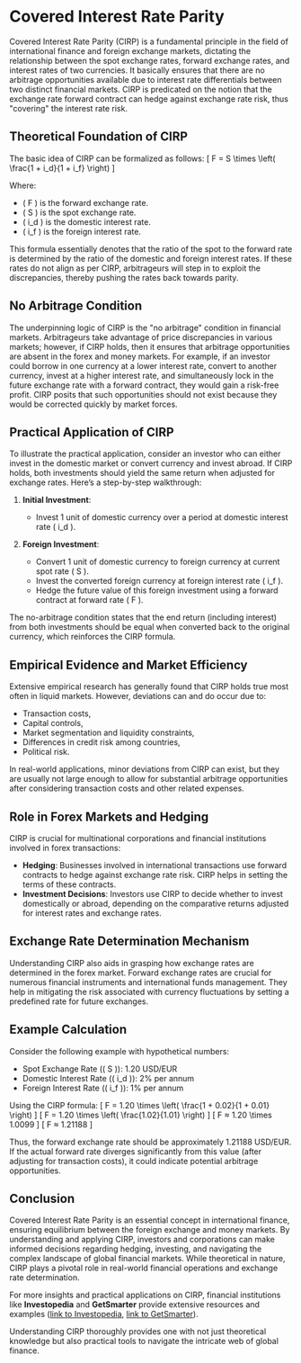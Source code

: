 # Covered Interest Rate Parity

Covered Interest Rate Parity (CIRP) is a fundamental principle in the field of international finance and foreign exchange markets, dictating the relationship between the spot exchange rates, forward exchange rates, and interest rates of two currencies. It basically ensures that there are no arbitrage opportunities available due to interest rate differentials between two distinct financial markets. CIRP is predicated on the notion that the exchange rate forward contract can hedge against exchange rate risk, thus "covering" the interest rate risk.

## Theoretical Foundation of CIRP

The basic idea of CIRP can be formalized as follows:
\[ F = S \times \left( \frac{1 + i_d}{1 + i_f} \right) \]

Where:
- \( F \) is the forward exchange rate.
- \( S \) is the spot exchange rate.
- \( i_d \) is the domestic interest rate.
- \( i_f \) is the foreign interest rate.

This formula essentially denotes that the ratio of the spot to the forward rate is determined by the ratio of the domestic and foreign interest rates. If these rates do not align as per CIRP, arbitrageurs will step in to exploit the discrepancies, thereby pushing the rates back towards parity.

## No Arbitrage Condition

The underpinning logic of CIRP is the "no arbitrage" condition in financial markets. Arbitrageurs take advantage of price discrepancies in various markets; however, if CIRP holds, then it ensures that arbitrage opportunities are absent in the forex and money markets. For example, if an investor could borrow in one currency at a lower interest rate, convert to another currency, invest at a higher interest rate, and simultaneously lock in the future exchange rate with a forward contract, they would gain a risk-free profit. CIRP posits that such opportunities should not exist because they would be corrected quickly by market forces.

## Practical Application of CIRP

To illustrate the practical application, consider an investor who can either invest in the domestic market or convert currency and invest abroad. If CIRP holds, both investments should yield the same return when adjusted for exchange rates. Here’s a step-by-step walkthrough:

1. **Initial Investment**:
   - Invest 1 unit of domestic currency over a period at domestic interest rate \( i_d \).

2. **Foreign Investment**:
   - Convert 1 unit of domestic currency to foreign currency at current spot rate \( S \).
   - Invest the converted foreign currency at foreign interest rate \( i_f \).
   - Hedge the future value of this foreign investment using a forward contract at forward rate \( F \).

The no-arbitrage condition states that the end return (including interest) from both investments should be equal when converted back to the original currency, which reinforces the CIRP formula.

## Empirical Evidence and Market Efficiency

Extensive empirical research has generally found that CIRP holds true most often in liquid markets. However, deviations can and do occur due to:
- Transaction costs,
- Capital controls,
- Market segmentation and liquidity constraints,
- Differences in credit risk among countries,
- Political risk.

In real-world applications, minor deviations from CIRP can exist, but they are usually not large enough to allow for substantial arbitrage opportunities after considering transaction costs and other related expenses.

## Role in Forex Markets and Hedging

CIRP is crucial for multinational corporations and financial institutions involved in forex transactions:
- **Hedging**: Businesses involved in international transactions use forward contracts to hedge against exchange rate risk. CIRP helps in setting the terms of these contracts.
- **Investment Decisions**: Investors use CIRP to decide whether to invest domestically or abroad, depending on the comparative returns adjusted for interest rates and exchange rates.

## Exchange Rate Determination Mechanism

Understanding CIRP also aids in grasping how exchange rates are determined in the forex market. Forward exchange rates are crucial for numerous financial instruments and international funds management. They help in mitigating the risk associated with currency fluctuations by setting a predefined rate for future exchanges.

## Example Calculation

Consider the following example with hypothetical numbers:
- Spot Exchange Rate (\( S \)): 1.20 USD/EUR
- Domestic Interest Rate (\( i_d \)): 2% per annum
- Foreign Interest Rate (\( i_f \)): 1% per annum

Using the CIRP formula:
\[ F = 1.20 \times \left( \frac{1 + 0.02}{1 + 0.01} \right) \]
\[ F = 1.20 \times \left( \frac{1.02}{1.01} \right) \]
\[ F ≈ 1.20 \times 1.0099 \]
\[ F ≈ 1.21188 \]

Thus, the forward exchange rate should be approximately 1.21188 USD/EUR. If the actual forward rate diverges significantly from this value (after adjusting for transaction costs), it could indicate potential arbitrage opportunities.

## Conclusion

Covered Interest Rate Parity is an essential concept in international finance, ensuring equilibrium between the foreign exchange and money markets. By understanding and applying CIRP, investors and corporations can make informed decisions regarding hedging, investing, and navigating the complex landscape of global financial markets. While theoretical in nature, CIRP plays a pivotal role in real-world financial operations and exchange rate determination.

For more insights and practical applications on CIRP, financial institutions like **Investopedia** and **GetSmarter** provide extensive resources and examples ([link to Investopedia](https://www.investopedia.com), [link to GetSmarter](https://www.getsmarter.com)).

Understanding CIRP thoroughly provides one with not just theoretical knowledge but also practical tools to navigate the intricate web of global finance.